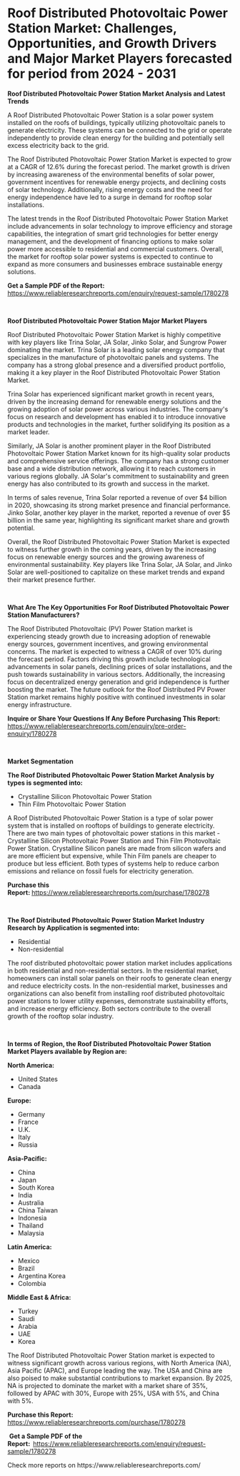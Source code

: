 <p><h1>Roof Distributed Photovoltaic Power Station Market: Challenges, Opportunities, and Growth Drivers and Major Market Players forecasted for period from 2024 - 2031</h1></p><p><strong>Roof Distributed Photovoltaic Power Station Market Analysis and Latest Trends</strong></p>
<p><p>A Roof Distributed Photovoltaic Power Station is a solar power system installed on the roofs of buildings, typically utilizing photovoltaic panels to generate electricity. These systems can be connected to the grid or operate independently to provide clean energy for the building and potentially sell excess electricity back to the grid.</p><p>The Roof Distributed Photovoltaic Power Station Market is expected to grow at a CAGR of 12.6% during the forecast period. The market growth is driven by increasing awareness of the environmental benefits of solar power, government incentives for renewable energy projects, and declining costs of solar technology. Additionally, rising energy costs and the need for energy independence have led to a surge in demand for rooftop solar installations.</p><p>The latest trends in the Roof Distributed Photovoltaic Power Station Market include advancements in solar technology to improve efficiency and storage capabilities, the integration of smart grid technologies for better energy management, and the development of financing options to make solar power more accessible to residential and commercial customers. Overall, the market for rooftop solar power systems is expected to continue to expand as more consumers and businesses embrace sustainable energy solutions.</p></p>
<p><strong>Get a Sample PDF of the Report:&nbsp;</strong> <a href="https://www.reliableresearchreports.com/enquiry/request-sample/1780278">https://www.reliableresearchreports.com/enquiry/request-sample/1780278</a></p>
<p>&nbsp;</p>
<p><strong>Roof Distributed Photovoltaic Power Station Major Market Players</strong></p>
<p><p>Roof Distributed Photovoltaic Power Station Market is highly competitive with key players like Trina Solar, JA Solar, Jinko Solar, and Sungrow Power dominating the market. Trina Solar is a leading solar energy company that specializes in the manufacture of photovoltaic panels and systems. The company has a strong global presence and a diversified product portfolio, making it a key player in the Roof Distributed Photovoltaic Power Station Market.</p><p>Trina Solar has experienced significant market growth in recent years, driven by the increasing demand for renewable energy solutions and the growing adoption of solar power across various industries. The company's focus on research and development has enabled it to introduce innovative products and technologies in the market, further solidifying its position as a market leader.</p><p>Similarly, JA Solar is another prominent player in the Roof Distributed Photovoltaic Power Station Market known for its high-quality solar products and comprehensive service offerings. The company has a strong customer base and a wide distribution network, allowing it to reach customers in various regions globally. JA Solar's commitment to sustainability and green energy has also contributed to its growth and success in the market.</p><p>In terms of sales revenue, Trina Solar reported a revenue of over $4 billion in 2020, showcasing its strong market presence and financial performance. Jinko Solar, another key player in the market, reported a revenue of over $5 billion in the same year, highlighting its significant market share and growth potential.</p><p>Overall, the Roof Distributed Photovoltaic Power Station Market is expected to witness further growth in the coming years, driven by the increasing focus on renewable energy sources and the growing awareness of environmental sustainability. Key players like Trina Solar, JA Solar, and Jinko Solar are well-positioned to capitalize on these market trends and expand their market presence further.</p></p>
<p>&nbsp;</p>
<p><strong>What Are The Key Opportunities For Roof Distributed Photovoltaic Power Station Manufacturers?</strong></p>
<p><p>The Roof Distributed Photovoltaic (PV) Power Station market is experiencing steady growth due to increasing adoption of renewable energy sources, government incentives, and growing environmental concerns. The market is expected to witness a CAGR of over 10% during the forecast period. Factors driving this growth include technological advancements in solar panels, declining prices of solar installations, and the push towards sustainability in various sectors. Additionally, the increasing focus on decentralized energy generation and grid independence is further boosting the market. The future outlook for the Roof Distributed PV Power Station market remains highly positive with continued investments in solar energy infrastructure.</p></p>
<p><strong>Inquire or Share Your Questions If Any Before Purchasing This Report:</strong> <a href="https://www.reliableresearchreports.com/enquiry/pre-order-enquiry/1780278">https://www.reliableresearchreports.com/enquiry/pre-order-enquiry/1780278</a></p>
<p>&nbsp;</p>
<p><strong>Market Segmentation</strong></p>
<p><strong>The Roof Distributed Photovoltaic Power Station Market Analysis by types is segmented into:</strong></p>
<p><ul><li>Crystalline Silicon Photovoltaic Power Station</li><li>Thin Film Photovoltaic Power Station</li></ul></p>
<p><p>A Roof Distributed Photovoltaic Power Station is a type of solar power system that is installed on rooftops of buildings to generate electricity. There are two main types of photovoltaic power stations in this market - Crystalline Silicon Photovoltaic Power Station and Thin Film Photovoltaic Power Station. Crystalline Silicon panels are made from silicon wafers and are more efficient but expensive, while Thin Film panels are cheaper to produce but less efficient. Both types of systems help to reduce carbon emissions and reliance on fossil fuels for electricity generation.</p></p>
<p><strong>Purchase this Report:&nbsp;</strong><a href="https://www.reliableresearchreports.com/purchase/1780278">https://www.reliableresearchreports.com/purchase/1780278</a></p>
<p>&nbsp;</p>
<p><strong>The Roof Distributed Photovoltaic Power Station Market Industry Research by Application is segmented into:</strong></p>
<p><ul><li>Residential</li><li>Non-residential</li></ul></p>
<p><p>The roof distributed photovoltaic power station market includes applications in both residential and non-residential sectors. In the residential market, homeowners can install solar panels on their roofs to generate clean energy and reduce electricity costs. In the non-residential market, businesses and organizations can also benefit from installing roof distributed photovoltaic power stations to lower utility expenses, demonstrate sustainability efforts, and increase energy efficiency. Both sectors contribute to the overall growth of the rooftop solar industry.</p></p>
<p>&nbsp;</p>
<p><strong>In terms of Region, the Roof Distributed Photovoltaic Power Station Market Players available by Region are:</strong></p>
<p>
    <p> <strong> North America: </strong>
        <ul>
            <li>United States</li>
            <li>Canada</li>
        </ul>
        </p> 
    <p> <strong> Europe: </strong>
        <ul>
            <li>Germany</li>
            <li>France</li>
            <li>U.K.</li>
            <li>Italy</li>
            <li>Russia</li>
        </ul>
        </p> 
    <p> <strong> Asia-Pacific: </strong>
        <ul>
            <li>China</li>
            <li>Japan</li>
            <li>South Korea</li>
            <li>India</li>
            <li>Australia</li>
            <li>China Taiwan</li>
            <li>Indonesia</li>
            <li>Thailand</li>
            <li>Malaysia</li>
        </ul>
        </p> 
    <p> <strong> Latin America: </strong>
        <ul>
            <li>Mexico</li>
            <li>Brazil</li>
            <li>Argentina Korea</li>
            <li>Colombia</li>
        </ul>
        </p> 
    <p> <strong> Middle East & Africa: </strong>
        <ul>
            <li>Turkey</li>
            <li>Saudi</li>
            <li>Arabia</li>
            <li>UAE</li>
            <li>Korea</li>
        </ul>
    </p>
    </p>
<p><p>The Roof Distributed Photovoltaic Power Station market is expected to witness significant growth across various regions, with North America (NA), Asia Pacific (APAC), and Europe leading the way. The USA and China are also poised to make substantial contributions to market expansion. By 2025, NA is projected to dominate the market with a market share of 35%, followed by APAC with 30%, Europe with 25%, USA with 5%, and China with 5%.</p></p>
<p><strong>Purchase this Report: </strong><a href="https://www.reliableresearchreports.com/purchase/1780278">https://www.reliableresearchreports.com/purchase/1780278</a></p>
<p>&nbsp;<strong>Get a Sample PDF of the Report:&nbsp;&nbsp;</strong><a href="https://www.reliableresearchreports.com/enquiry/request-sample/1780278">https://www.reliableresearchreports.com/enquiry/request-sample/1780278</a></p>
<p><strong></strong></p>
<p>Check more reports on https://www.reliableresearchreports.com/</p>